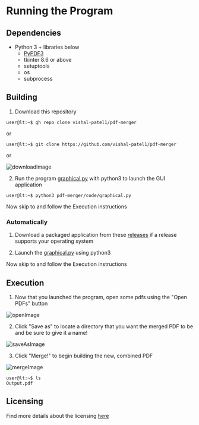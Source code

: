 # Running the Program

## Dependencies

* Python 3 + libraries below
  * [PyPDF3][1]
  * tkinter 8.6 or above
  * setuptools
  * os
  * subprocess

## Building

1. Download this repository
```console
user@lt:~$ gh repo clone vishal-patel1/pdf-merger
```

or 

```console
user@lt:~$ git clone https://github.com/vishal-patel1/pdf-merger
```

or

![downloadImage](https://drive.google.com/uc?export=view&id=1Y8bkkDRuHlbXL4dxUpYauP3PBVeJSefu)

2. Run the program [graphical.py][3] with python3 to launch the GUI application


```console
user@lt:~$ python3 pdf-merger/code/graphical.py
```
Now skip to and follow the Execution instructions

### Automatically
1. Download a packaged application from these [releases][5] if a release supports your operating system

2. Launch the [graphical.py][3] using python3

Now skip to and follow the Execution instructions

## Execution

1. Now that you launched the program, open some pdfs using the "Open PDFs" button


![openImage](https://drive.google.com/uc?export=view&id=1LllroHWKmCHqrzvqW04Y_hz-24o90r9b)
   
2. Click "Save as" to locate a directory that you want the merged PDF to be and be sure to give it a name!

![saveAsImage](https://drive.google.com/uc?export=view&id=1J7J4kncMhiBhULGd9ft6wFlL1Yb4Vllq)
   
3. Click "Merge!" to begin building the new, combined PDF

![mergeImage](https://drive.google.com/uc?export=view&id=1S6hLiKwqDZymIOlK7b3S005YNxknQsM9)

```console
user@lt:~$ ls
Output.pdf
```

## Licensing

Find more details about the licensing [here][4]

[1]: https://github.com/sfneal/PyPDF3
[2]: code/importDependency.py
[3]: code/graphical.py
[4]: LICENSE.md
[5]: https://github.com/vishal-patel1/pdf-merger/releases